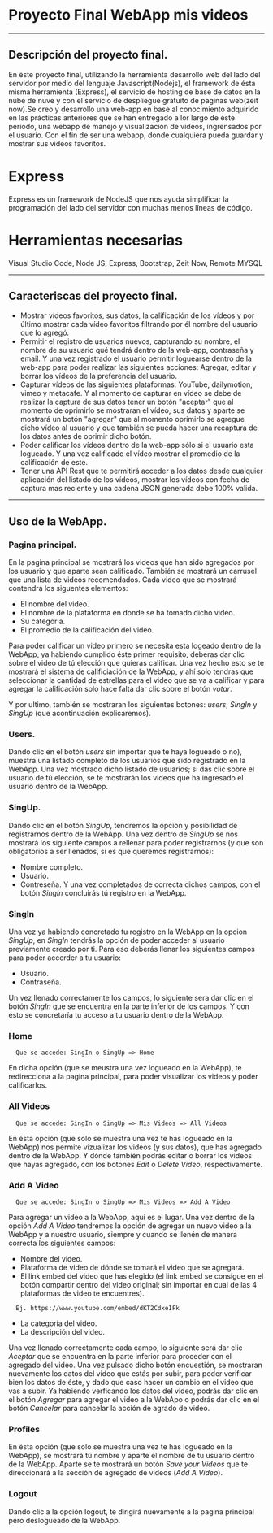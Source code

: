 # Proyecto Final WebApp mis videos

***
## Descripción del proyecto final.

En éste proyecto final, utilizando la herramienta desarrollo web del lado del servidor por medio del lenguaje Javascript(Nodejs),
el framework de ésta misma herramienta (Express), el servicio de hosting de base de datos en la nube de nuve y con el 
servicio de despliegue gratuito de paginas web(zeit now).Se creo y desarrollo una web-app en base al conocimiento adquirido en las prácticas anteriores que se han entregado a lor largo de éste periodo, una webapp de manejo y visualización de videos, ingrensados por el usuario. Con el fin de ser una webapp, donde cualquiera pueda guardar y mostrar sus videos favoritos.

# Express 
Express es un framework de NodeJS que nos ayuda simplificar la programación del lado del servidor con muchas menos líneas de código.

# Herramientas necesarias
Visual Studio Code, Node JS, Express, Bootstrap, Zeit Now, Remote MYSQL
***

## Caracteriscas del proyecto final.

* Mostrar vídeos favoritos, sus datos, la calificación de los vídeos y por último mostrar cada vídeo favoritos filtrando por él nombre del usuario que lo agregó.
* Permitir el registro de usuarios nuevos, capturando su nombre, el nombre de su usuario qué tendrá dentro de la web-app, contraseña y email. Y una vez registrado el usuario permitir loguearse dentro de la web-app para poder realizar las siguientes acciones: Agregar, editar y borrar los vídeos de la preferencia del usuario.
* Capturar vídeos de las siguientes plataformas: YouTube, dailymotion, vimeo y metacafe. Y al momento de capturar en vídeo se debe de realizar la captura de sus datos tener un botón "aceptar" que al momento de oprimirlo se mostraran el vídeo, sus datos y aparte se mostrará un botón "agregar" que al momento oprimirlo se agregue dicho vídeo al usuario y que también se pueda hacer una recaptura de los datos antes de oprimir dicho botón. 
* Poder calificar los vídeos dentro de la web-app sólo si el usuario esta logueado. Y una vez calificado el vídeo mostrar el promedio de la calificación de este.
* Tener una API Rest que te permitirá acceder a los datos desde cualquier aplicación del listado de los vídeos, mostrar los vídeos con fecha de captura mas reciente y una cadena JSON generada debe 100% valida.

***

## Uso de la WebApp.

### Pagina principal.

En la pagina principal se mostrará los videos que han sido agregados por los usuario y que aparte sean calificado. También se mostrará
un carrusel que una lista de videos recomendados.
Cada video que se mostrará contendrá los siguentes elementos:

* El nombre del video.
* El nombre de la plataforma en donde se ha tomado dicho video.
* Su categoria.
* El promedio de la calificación del video.

Para poder calificar un video primero se necesita esta logeado dentro de la WebApp, ya habiendo cumplido éste primer requisito, deberas
dar clic sobre el video de tú elección que quieras calificar. Una vez hecho esto se te mostrará el sistema de calificiación de la WebApp, 
y ahí solo tendras que seleccionar la cantidad de estrellas para el video que se va a calificar y para agregar la calificación solo hace
falta dar clic sobre el botón *votar*.

Y por ultimo, también se mostraran los siguientes botones: *users*, *SingIn* y *SingUp* (que acontinuación explicaremos).

### Users.

Dando clic en el botón *users* sin importar que te haya logueado o no), muestra una listado completo de los usuarios que sido registrado en la WebApp. Una vez mostrado dicho listado de usuarios; si das clic sobre el usuario de tú elección, se te mostrarán
los videos que ha ingresado el usuario dentro de la WebApp.

### SingUp.

Dando clic en el botón *SingUp*, tendremos la opción y posibilidad de registrarnos dentro de la WebApp. Una vez dentro de *SingUp* se nos mostrará los siguiente campos a rellenar para poder registrarnos (y que son obligatorios a ser llenados, si es que queremos registrarnos):

* Nombre completo.
* Usuario.
* Contreseña.
Y una vez completados de correcta dichos campos, con el botón *SingIn* concluirás tú registro en la WebApp.

### SingIn

Una vez ya habiendo concretado tu registro en la WebApp en la opcion *SingUp*, en *SingIn* tendrás la opción de poder acceder al usuario 
previamente creado por ti. Para eso deberás llenar los siguientes campos para poder accerder a tu usuario:

* Usuario.
* Contraseña.

Un vez llenado correctamente los campos, lo siguiente sera dar clic en el botón *SingIn* que se encuentra en la parte inferior de los campos. Y con ésto se concretaría tu acceso a tu usuario dentro de la WebApp.


### Home

```
  Que se accede: SingIn o SingUp => Home
```

En dicha opción (que se meustra una vez logueado en la WebApp), te redirecciona a la pagina principal, para poder visualizar los videos
y poder calificarlos.

### All Videos

```
  Que se accede: SingIn o SingUp => Mis Videos => All Videos
```

En ésta opción (que solo se muestra una vez te has logueado en la WebApp) nos permite vizualizar los videos (y sus datos), que has agregado dentro de la WebApp. Y dónde también podrás editar o borrar los videos que hayas agregado, con los botones *Edit* o *Delete Video*, respectivamente.

### Add A Video

```
  Que se accede: SingIn o SingUp => Mis Videos => Add A Video
```

Para agregar un video a la WebApp, aquí es el lugar. Una vez dentro de la opción *Add A Video* tendremos la opción de agregar un nuevo video a la WebApp y a nuestro usuario, siempre y cuando se llenén de manera correcta los siguientes campos:

* Nombre del video.
* Plataforma de video de dónde se tomará el video que se agregará.
* El link embed del video que has elegido (el link embed se consigue en el botón compartir dentro del video original; sin importar en cual de las 4 plataformas de video te encuentres).
```
  Ej. https://www.youtube.com/embed/dKT2CdxeIFk
```
* La categoría del video.
* La descripción del video.

Una vez llenado correctamente cada campo, lo siguiente será dar clic *Aceptar* que se encuentra en la parte inferior para proceder con el agregado del video. Una vez pulsado dicho botón encuestión, se mostraran nuevamente los datos del video que estás por subir, para poder verificar bien los datos de éste, y dado que caso hacer un cambio en el video que vas a subir. 
Ya habiendo verficando los datos del video, podrás dar clic en el botón *Agregar* para agregar el video a la WebApo o podrás dar clic en el botón *Cancelar* para cancelar la acción de agrado de video.

### Profiles 

En ésta opción (que solo se muestra una vez te has logueado en la WebApp), se mostrará tú nombre y aparte el nombre de tu usuario dentro de la WebApp. Aparte se te mostrará un botón *Save your Videos* que te direccionará a la sección de agregado de videos (*Add A Video*).

### Logout

Dando clic a la opción logout, te dirigirá nuevamente a la pagina principal pero deslogueado de la WebApp.
